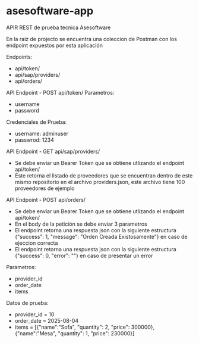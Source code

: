# asesoftware-app
APIR REST de prueba tecnica Asesoftware

En la raiz de projecto se encuentra una coleccion de Postman con los endpoint expuestos por esta aplicación

Endpoints:
- api/token/
- api/sap/providers/
- api/orders/


API Endpoint - POST api/token/
Parametros:
- username
- password

Credenciales de Prueba:
- username: adminuser
- passwrod: 1234


API Endpoint - GET api/sap/providers/
- Se debe enviar un Bearer Token que se obtiene utlizando el endpoint api/token/
- Este retorna el listado de proveedores que se encuentran dentro de este mismo repositorio en el archivo providers.json, este archivo tiene 100 proveedores de ejemplo


API Endpoint - POST api/orders/
- Se debe enviar un Bearer Token que se obtiene utlizando el endpoint api/token/
- En el body de la petición se debe enviar 3 parametros
- El endpoint retorna una respuesta json con la siguiente estructura {"success": 1, "message": "Orden Creada Existosamente"} en caso de ejeccion correcta
- El endpoint retorna una respuesta json con la siguiente estructura {"success": 0, "error": "<Mensaje de error>"} en caso de presentar un error

Parametros:
- provider_id
- order_date
- items

Datos de prueba:
- provider_id = 10
- order_date = 2025-08-04
- items = [{"name":"Sofa", "quantity": 2, "price": 300000}, {"name":"Mesa", "quantity": 1, "price": 230000}]
